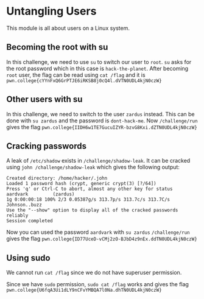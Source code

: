 # Untangling Users

This module is all about users on a Linux system.

## Becoming the root with su

In this challenge, we need to use `su` to switch our user to `root`. `su` asks for the root password which in this case is `hack-the-planet`. After becoming `root` user, the flag can be read using `cat /flag` and it is `pwn.college{cYYnFxQ6GrPTJE6iRKSB8j0cQ4l.dVTN0UDL4kjN0czW}`

## Other users with su

In this challenge, we need to switch to the user `zardus` instead. This can be done with `su zardus` and the password is `dont-hack-me`. Now `/challenge/run` gives the flag `pwn.college{IIDH6w1TE7GucuIZYR-bzvG8Kxi.dZTN0UDL4kjN0czW}`

## Cracking passwords

A leak of `/etc/shadow` exists in `/challenge/shadow-leak`. It can be cracked using `john /challenge/shadow-leak` which gives the following output:
```
Created directory: /home/hacker/.john
Loaded 1 password hash (crypt, generic crypt(3) [?/64])
Press 'q' or Ctrl-C to abort, almost any other key for status
aardvark         (zardus)
1g 0:00:00:18 100% 2/3 0.05387g/s 313.7p/s 313.7c/s 313.7C/s Johnson..buzz
Use the "--show" option to display all of the cracked passwords reliably
Session completed
```

Now you can used the password `aardvark` with `su zardus`
`/challenge/run` gives the flag `pwn.college{ID77UceD-vCMj2zO-BJbD4z9nEx.ddTN0UDL4kjN0czW}`

## Using sudo

We cannot run `cat /flag` since we do not have superuser permission.

Since we have `sudo` permission, `sudo cat /flag` works and gives the flag `pwn.college{U6fqA3Ui1dLY9nCFvYMBQA7l0Na.dhTN0UDL4kjN0czW}`